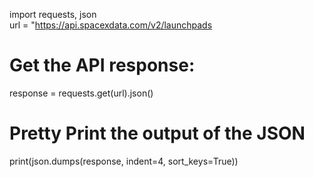 import requests, json\
url = "https://api.spacexdata.com/v2/launchpads

# Get the API response:
response = requests.get(url).json()

# Pretty Print the output of the JSON
print(json.dumps(response, indent=4, sort_keys=True))
